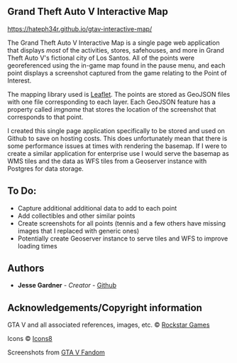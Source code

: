 ## Grand Theft Auto V Interactive Map
https://hateph34r.github.io/gtav-interactive-map/

The Grand Theft Auto V Interactive Map is a single page web application that displays *most* of the activities, stores, safehouses, and more in Grand Theft Auto V's fictional city of Los Santos. All of the points were georeferenced using the in-game map found in the pause menu, and each point displays a screenshot captured from the game relating to the Point of Interest.

The mapping library used is [Leaflet](https://leafletjs.com/). The points are stored as GeoJSON files with one file corresponding to each layer. Each GeoJSON feature has a property called *imgname* that stores the location of the screenshot that corresponds to that point.

I created this single page application specifically to be stored and used on Github to save on hosting costs. This does unfortunately mean that there is some performance issues at times with rendering the basemap. If I were to create a similar application for enterprise use I would serve the basemap as WMS tiles and the data as WFS tiles from a Geoserver instance with Postgres for data storage.


## To Do:
* Capture additional additional data to add to each point
* Add collectibles and other similar points
* Create screenshots for all points (tennis and a few others have missing images that I replaced with generic ones)
* Potentially create Geoserver instance to serve tiles and WFS to improve loading times

## Authors
* **Jesse Gardner** - *Creator* - [Github](https://github.com/HatePH34R)


## Acknowledgements/Copyright information
GTA V and all associated references, images, etc. &copy; [Rockstar Games](https://www.rockstargames.com/)

Icons &copy; [Icons8](https://icons8.com/)

Screenshots from [GTA V Fandom](https://gta.fandom.com/wiki/Grand_Theft_Auto_V)

